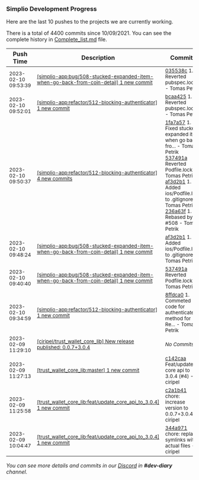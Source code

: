 
### Simplio Development Progress

Here are the last 10 pushes to the projects we are currently working.

There is a total of 4400 commits since 10/09/2021. You can see the complete history in
 [Complete_list.md](Complete_list.md) file.

| Push Time | Description | Commits |
| --- | --- | --- |
| <sub>2023-02-10 09:53:39</sub> | <sub>[[simplio-app:bug/508\-stucked\-expanded\-item\-when\-go\-back\-from\-coin\-detail] 1 new commit](https://github.com/SimplioOfficial/simplio-app/commit/035538c4962cfe4e4b34f7aca0e4e9dc37bf3ca3)</sub> | <sub>[035538c](https://github.com/SimplioOfficial/simplio-app/commit/035538c4962cfe4e4b34f7aca0e4e9dc37bf3ca3) 1. Reverted pubspec.lock - Tomas Petrik</sub> |
| <sub>2023-02-10 09:52:01</sub> | <sub>[[simplio-app:refactor/512\-blocking\-authenticator] 1 new commit](https://github.com/SimplioOfficial/simplio-app/commit/bcaa425cd9fbc8c11701fd05758a944ddc36e4db)</sub> | <sub>[bcaa425](https://github.com/SimplioOfficial/simplio-app/commit/bcaa425cd9fbc8c11701fd05758a944ddc36e4db) 1. Reverted pubspec.lock - Tomas Petrik</sub> |
| <sub>2023-02-10 09:50:37</sub> | <sub>[[simplio-app:refactor/512\-blocking\-authenticator] 4 new commits](https://github.com/SimplioOfficial/simplio-app/compare/8ffdca0ee5fd...236a63f4ecac)</sub> | <sub>[1fa7a57](https://github.com/SimplioOfficial/simplio-app/commit/1fa7a57df055cb4bfc04780f4190f8f754a7fa07) 1. Fixed stucked expanded item when go back fro... - Tomas Petrik<br>[537491a](https://github.com/SimplioOfficial/simplio-app/commit/537491a1ac518414918cd4b096d7a631922958b5) Reverted Podfile.lock - Tomas Petrik<br>[af3d2b1](https://github.com/SimplioOfficial/simplio-app/commit/af3d2b1cad8e15aa858fdeee43c051ff058c6516) 1. Added ios/Podfile.lock to .gitignore - Tomas Petrik<br>[236a63f](https://github.com/SimplioOfficial/simplio-app/commit/236a63f4ecac78098efdf5335b7a6c5d23e722a6) 1. Rebased by #508 - Tomas Petrik</sub> |
| <sub>2023-02-10 09:48:24</sub> | <sub>[[simplio-app:bug/508\-stucked\-expanded\-item\-when\-go\-back\-from\-coin\-detail] 1 new commit](https://github.com/SimplioOfficial/simplio-app/commit/af3d2b1cad8e15aa858fdeee43c051ff058c6516)</sub> | <sub>[af3d2b1](https://github.com/SimplioOfficial/simplio-app/commit/af3d2b1cad8e15aa858fdeee43c051ff058c6516) 1. Added ios/Podfile.lock to .gitignore - Tomas Petrik</sub> |
| <sub>2023-02-10 09:40:40</sub> | <sub>[[simplio-app:bug/508\-stucked\-expanded\-item\-when\-go\-back\-from\-coin\-detail] 1 new commit](https://github.com/SimplioOfficial/simplio-app/commit/537491a1ac518414918cd4b096d7a631922958b5)</sub> | <sub>[537491a](https://github.com/SimplioOfficial/simplio-app/commit/537491a1ac518414918cd4b096d7a631922958b5) Reverted Podfile.lock - Tomas Petrik</sub> |
| <sub>2023-02-10 09:34:59</sub> | <sub>[[simplio-app:refactor/512\-blocking\-authenticator] 1 new commit](https://github.com/SimplioOfficial/simplio-app/commit/8ffdca0ee5fd93d4d1a092761b7097e0022180e7)</sub> | <sub>[8ffdca0](https://github.com/SimplioOfficial/simplio-app/commit/8ffdca0ee5fd93d4d1a092761b7097e0022180e7) 1. Commeted code for authenticate method for Re... - Tomas Petrik</sub> |
| <sub>2023-02-09 11:29:10</sub> | <sub>[[ciripel/trust_wallet_core_lib] New release published: 0\.0\.7\+3\.0\.4](https://github.com/ciripel/trust_wallet_core_lib/releases/tag/0.0.7%2B3.0.4)</sub> | <sub>_No Commits_</sub> |
| <sub>2023-02-09 11:27:13</sub> | <sub>[[trust_wallet_core_lib:master] 1 new commit](https://github.com/ciripel/trust_wallet_core_lib/commit/c142caa4e996f97b68f21b79b43513329da7e202)</sub> | <sub>[c142caa](https://github.com/ciripel/trust_wallet_core_lib/commit/c142caa4e996f97b68f21b79b43513329da7e202) Feat/update core api to 3.0.4 (#4) - ciripel</sub> |
| <sub>2023-02-09 11:25:58</sub> | <sub>[[trust_wallet_core_lib:feat/update\_core\_api\_to\_3\.0\.4] 1 new commit](https://github.com/ciripel/trust_wallet_core_lib/commit/c2a1b41032c9a236d51552595c65369268f38da2)</sub> | <sub>[c2a1b41](https://github.com/ciripel/trust_wallet_core_lib/commit/c2a1b41032c9a236d51552595c65369268f38da2) chore: increase version to 0.0.7+3.0.4 - ciripel</sub> |
| <sub>2023-02-09 10:04:47</sub> | <sub>[[trust_wallet_core_lib:feat/update\_core\_api\_to\_3\.0\.4] 1 new commit](https://github.com/ciripel/trust_wallet_core_lib/commit/344a971b063e1a807e8a7b4a0f12106de309f7d4)</sub> | <sub>[344a971](https://github.com/ciripel/trust_wallet_core_lib/commit/344a971b063e1a807e8a7b4a0f12106de309f7d4) chore: replace symlinks with actual files - ciripel</sub> |

_You can see more details and commits in our [Discord](https://discord.gg/aKhjuwZmdP) in **#dev-diary** channel._
